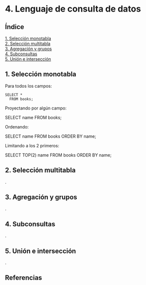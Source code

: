 # 4. Lenguaje de consulta de datos

## Índice

[1. Selección monotabla](#1-selección-monotabla)  
[2. Selección multitabla](#2-selección-multitabla)  
[3. Agregación y grupos](#3-agregación-y-grupos)  
[4. Subconsultas](#4-subconsultas)  
[5. Unión e intersección](#5-unión-e-intersección)

## 1. Selección monotabla

Para todos los campos:

    SELECT *
      FROM books;

Proyectando por algún campo:

  SELECT name
    FROM books;

Ordenando:

  SELECT name
    FROM books
    ORDER BY name;

Limitando a los 2 primeros:

  SELECT TOP(2) name
    FROM books
    ORDER BY name;

## 2. Selección multitabla

.

## 3. Agregación y grupos

.

## 4. Subconsultas

.

## 5. Unión e intersección

.

## Referencias

[]()
